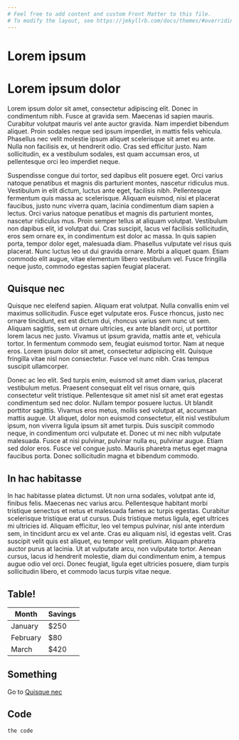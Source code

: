 ```yaml
---
# Feel free to add content and custom Front Matter to this file.
# To modify the layout, see https://jekyllrb.com/docs/themes/#overriding-theme-defaults
---
```


# Lorem ipsum


# Lorem ipsum dolor

Lorem ipsum dolor sit amet, consectetur adipiscing elit. Donec in condimentum nibh. Fusce at gravida sem. Maecenas id sapien mauris. Curabitur volutpat mauris vel ante auctor gravida. Nam imperdiet bibendum aliquet. Proin sodales neque sed ipsum imperdiet, in mattis felis vehicula. Phasellus nec velit molestie ipsum aliquet scelerisque sit amet eu ante. Nulla non facilisis ex, ut hendrerit odio. Cras sed efficitur justo. Nam sollicitudin, ex a vestibulum sodales, est quam accumsan eros, ut pellentesque orci leo imperdiet neque.

Suspendisse congue dui tortor, sed dapibus elit posuere eget. Orci varius natoque penatibus et magnis dis parturient montes, nascetur ridiculus mus. Vestibulum in elit dictum, luctus ante eget, facilisis nibh. Pellentesque fermentum quis massa ac scelerisque. Aliquam euismod, nisi et placerat faucibus, justo nunc viverra quam, lacinia condimentum diam sapien a lectus. Orci varius natoque penatibus et magnis dis parturient montes, nascetur ridiculus mus. Proin semper tellus at aliquam volutpat. Vestibulum non dapibus elit, id volutpat dui. Cras suscipit, lacus vel facilisis sollicitudin, eros sem ornare ex, in condimentum est dolor ac massa. In quis sapien porta, tempor dolor eget, malesuada diam. Phasellus vulputate vel risus quis placerat. Nunc luctus leo ut dui gravida ornare. Morbi a aliquet quam. Etiam commodo elit augue, vitae elementum libero vestibulum vel. Fusce fringilla neque justo, commodo egestas sapien feugiat placerat.


## Quisque nec

Quisque nec eleifend sapien. Aliquam erat volutpat. Nulla convallis enim vel maximus sollicitudin. Fusce eget vulputate eros. Fusce rhoncus, justo nec ornare tincidunt, est est dictum dui, rhoncus varius sem nunc ut sem. Aliquam sagittis, sem ut ornare ultricies, ex ante blandit orci, ut porttitor lorem lacus nec justo. Vivamus ut ipsum gravida, mattis ante et, vehicula tortor. In fermentum commodo sem, feugiat euismod tortor. Nam at neque eros. Lorem ipsum dolor sit amet, consectetur adipiscing elit. Quisque fringilla vitae nisl non consectetur. Fusce vel nunc nibh. Cras tempus suscipit ullamcorper.

Donec ac leo elit. Sed turpis enim, euismod sit amet diam varius, placerat vestibulum metus. Praesent consequat elit vel risus ornare, quis consectetur velit tristique. Pellentesque sit amet nisl sit amet erat egestas condimentum sed nec dolor. Nullam tempor posuere luctus. Ut blandit porttitor sagittis. Vivamus eros metus, mollis sed volutpat at, accumsan mattis augue. Ut aliquet, dolor non euismod consectetur, elit nisl vestibulum ipsum, non viverra ligula ipsum sit amet turpis. Duis suscipit commodo neque, in condimentum orci vulputate et. Donec ut mi nec nibh vulputate malesuada. Fusce at nisi pulvinar, pulvinar nulla eu, pulvinar augue. Etiam sed dolor eros. Fusce vel congue justo. Mauris pharetra metus eget magna faucibus porta. Donec sollicitudin magna et bibendum commodo.


## In hac habitasse

In hac habitasse platea dictumst. Ut non urna sodales, volutpat ante id, finibus felis. Maecenas nec varius arcu. Pellentesque habitant morbi tristique senectus et netus et malesuada fames ac turpis egestas. Curabitur scelerisque tristique erat ut cursus. Duis tristique metus ligula, eget ultrices mi ultricies id. Aliquam efficitur, leo vel tempus pulvinar, nisl ante interdum sem, in tincidunt arcu ex vel ante. Cras eu aliquam nisl, id egestas velit. Cras suscipit velit quis est aliquet, eu tempor velit pretium. Aliquam pharetra auctor purus at lacinia. Ut at vulputate arcu, non vulputate tortor. Aenean cursus, lacus id hendrerit molestie, diam dui condimentum enim, a tempus augue odio vel orci. Donec feugiat, ligula eget ultricies posuere, diam turpis sollicitudin libero, et commodo lacus turpis vitae neque.


## Table!

| Month    | Savings |
| -------- | ------- |
| January  | $250    |
| February | $80     |
| March    | $420    |


## Something

Go to [Quisque nec](#quisque-nec)


## Code

`the code`

